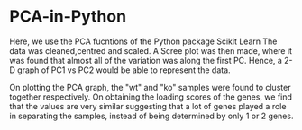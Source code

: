 # PCA-in-Python

Here, we use the PCA fucntions of the Python package Scikit Learn
The data was cleaned,centred and scaled.
A Scree plot was then made, where it was found that almost all of the variation was along the first PC. Hence, a 2-D graph of PC1 vs PC2 would be able to represent the data.

On plotting the PCA graph, the "wt" and "ko" samples were found to cluster together respectively. On obtaining the loading scores of the genes, we find that the values are very similar suggesting that a lot of genes played a role in separating the samples, instead of being determined by only 1 or 2 genes.
